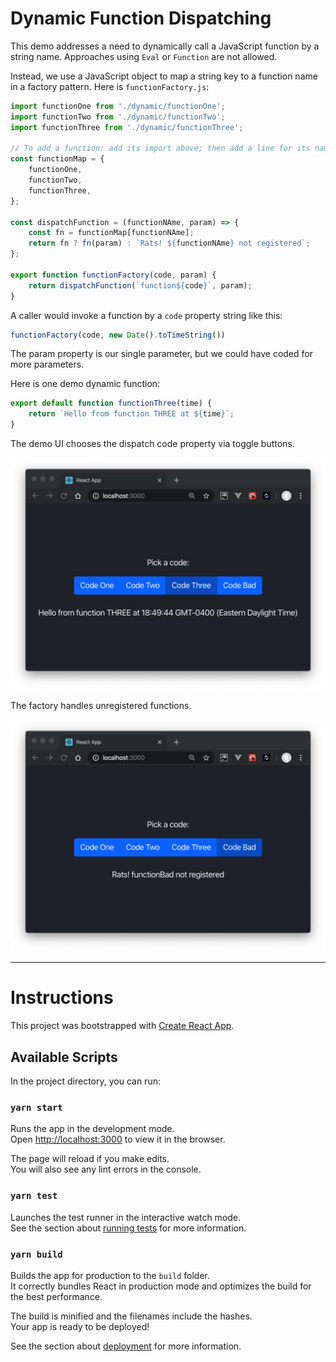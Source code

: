 # Dynamic Function Dispatching

This demo addresses a need to dynamically call a JavaScript function by a string name.
Approaches using `Eval` or `Function` are not allowed. 

Instead, we use a JavaScript object to map a string key to a function name
in a factory pattern. Here is `functionFactory.js`:

```javascript
import functionOne from './dynamic/functionOne';
import functionTwo from './dynamic/functionTwo';
import functionThree from './dynamic/functionThree';

// To add a function: add its import above; then add a line for its name here:
const functionMap = {
    functionOne,
    functionTwo,
    functionThree,
};

const dispatchFunction = (functionNAme, param) => {
    const fn = functionMap[functionNAme];
    return fn ? fn(param) : `Rats! ${functionNAme} not registered`;
};

export function functionFactory(code, param) {
    return dispatchFunction(`function${code}`, param);
}
```

A caller would invoke a function by a `code` property string like this:

```javascript
functionFactory(code, new Date().toTimeString())
```

The param property is our single parameter, but we could have coded for more
parameters.

Here is one demo dynamic function:

```javascript
export default function functionThree(time) {
    return `Hello from function THREE at ${time}`;
}
```

The demo UI chooses the dispatch code property via toggle buttons.

![pix/code-factory-ui.png](pix/code-factory-ui.png)

The factory handles unregistered functions.

![pix/code-factory-ui-bad-code.png](pix/code-factory-ui-bad-code.png)

---
# Instructions

This project was bootstrapped with [Create React App](https://github.com/facebook/create-react-app).

## Available Scripts

In the project directory, you can run:

### `yarn start`

Runs the app in the development mode.<br />
Open [http://localhost:3000](http://localhost:3000) to view it in the browser.

The page will reload if you make edits.<br />
You will also see any lint errors in the console.

### `yarn test`

Launches the test runner in the interactive watch mode.<br />
See the section about [running tests](https://facebook.github.io/create-react-app/docs/running-tests) for more information.

### `yarn build`

Builds the app for production to the `build` folder.<br />
It correctly bundles React in production mode and optimizes the build for the best performance.

The build is minified and the filenames include the hashes.<br />
Your app is ready to be deployed!

See the section about [deployment](https://facebook.github.io/create-react-app/docs/deployment) for more information.
